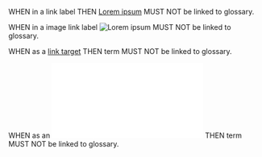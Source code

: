 WHEN in a link label THEN [Lorem ipsum](./Headline.md) MUST NOT be linked to glossary.

WHEN in a image link label ![Lorem ipsum](./Headline) MUST NOT be linked to glossary.

WHEN as a [link target](dolor.md) THEN term MUST NOT be linked to glossary.

WHEN as an ![image link target](dolor.md) THEN term MUST NOT be linked to glossary.
